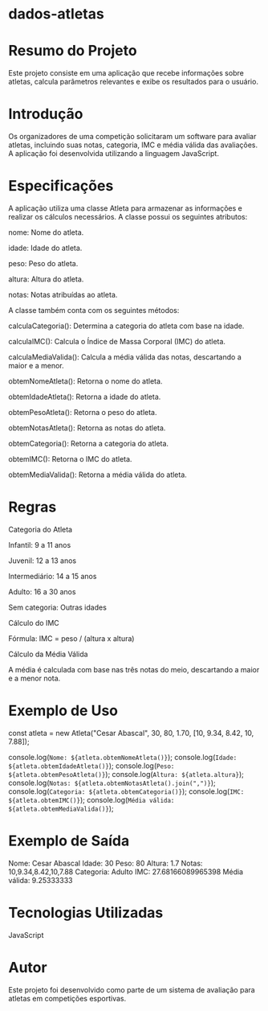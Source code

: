 # dados-atletas

# Resumo do Projeto

Este projeto consiste em uma aplicação que recebe informações sobre atletas, calcula parâmetros relevantes e exibe os resultados para o usuário.

# Introdução

Os organizadores de uma competição solicitaram um software para avaliar atletas, incluindo suas notas, categoria, IMC e média válida das avaliações. A aplicação foi desenvolvida utilizando a linguagem JavaScript.

# Especificações

A aplicação utiliza uma classe Atleta para armazenar as informações e realizar os cálculos necessários. A classe possui os seguintes atributos:

nome: Nome do atleta.

idade: Idade do atleta.

peso: Peso do atleta.

altura: Altura do atleta.

notas: Notas atribuídas ao atleta.

A classe também conta com os seguintes métodos:

calculaCategoria(): Determina a categoria do atleta com base na idade.

calculaIMC(): Calcula o Índice de Massa Corporal (IMC) do atleta.

calculaMediaValida(): Calcula a média válida das notas, descartando a maior e a menor.

obtemNomeAtleta(): Retorna o nome do atleta.

obtemIdadeAtleta(): Retorna a idade do atleta.

obtemPesoAtleta(): Retorna o peso do atleta.

obtemNotasAtleta(): Retorna as notas do atleta.

obtemCategoria(): Retorna a categoria do atleta.

obtemIMC(): Retorna o IMC do atleta.

obtemMediaValida(): Retorna a média válida do atleta.

# Regras

Categoria do Atleta

Infantil: 9 a 11 anos

Juvenil: 12 a 13 anos

Intermediário: 14 a 15 anos

Adulto: 16 a 30 anos

Sem categoria: Outras idades

Cálculo do IMC

Fórmula: IMC = peso / (altura x altura)

Cálculo da Média Válida

A média é calculada com base nas três notas do meio, descartando a maior e a menor nota.

# Exemplo de Uso

const atleta = new Atleta("Cesar Abascal", 30, 80, 1.70, [10, 9.34, 8.42, 10, 7.88]);

console.log(`Nome: ${atleta.obtemNomeAtleta()}`);
console.log(`Idade: ${atleta.obtemIdadeAtleta()}`);
console.log(`Peso: ${atleta.obtemPesoAtleta()}`);
console.log(`Altura: ${atleta.altura}`);
console.log(`Notas: ${atleta.obtemNotasAtleta().join(",")}`);
console.log(`Categoria: ${atleta.obtemCategoria()}`);
console.log(`IMC: ${atleta.obtemIMC()}`);
console.log(`Média válida: ${atleta.obtemMediaValida()}`);

# Exemplo de Saída

Nome: Cesar Abascal
Idade: 30
Peso: 80
Altura: 1.7
Notas: 10,9.34,8.42,10,7.88
Categoria: Adulto
IMC: 27.68166089965398
Média válida: 9.25333333

# Tecnologias Utilizadas

JavaScript

# Autor

Este projeto foi desenvolvido como parte de um sistema de avaliação para atletas em competições esportivas.

